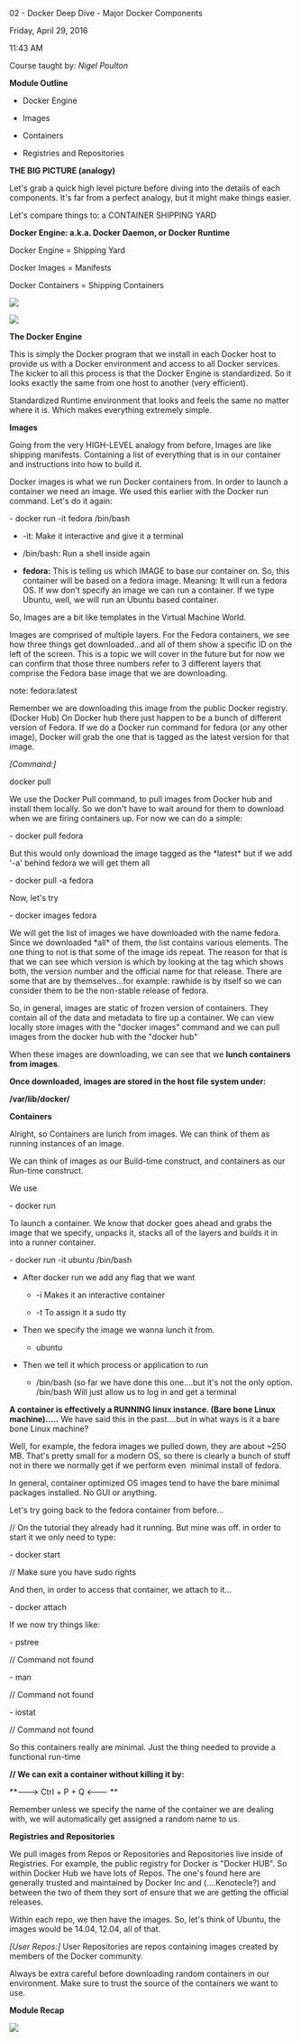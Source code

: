 02 - Docker Deep Dive - Major Docker Components

Friday, April 29, 2016

11:43 AM

Course taught by: *Nigel Poulton*

**Module Outline**

-   Docker Engine

-   Images

-   Containers

-   Registries and Repositories

**THE BIG PICTURE (analogy)**

Let\'s grab a quick high level picture before diving into the details of each components. It\'s far from a perfect analogy, but it might make things easier.

Let\'s compare things to: a CONTAINER SHIPPING YARD

**Docker Engine: a.k.a. Docker Daemon, or Docker Runtime**

Docker Engine = Shipping Yard

Docker Images = Manifests

Docker Containers = Shipping Containers

![](001_02_-_Docker_Deep_Dive_-_Major_Docker_Components_000.png)

![](001_02_-_Docker_Deep_Dive_-_Major_Docker_Components_001.png)

**The Docker Engine**

This is simply the Docker program that we install in each Docker host to provide us with a Docker environment and access to all Docker services. The kicker to all this process is that the Docker Engine is standardized. So it looks exactly the same from one host to another (very efficient).

Standardized Runtime environment that looks and feels the same no matter where it is. Which makes everything extremely simple.

**Images**

Going from the very HIGH-LEVEL analogy from before, Images are like shipping manifests. Containing a list of everything that is in our container and instructions into how to build it.

Docker images is what we run Docker containers from. In order to launch a container we need an image. We used this earlier with the Docker run command. Let\'s do it again:

\- docker run -it fedora /bin/bash

-   -it: Make it interactive and give it a terminal

-   /bin/bash: Run a shell inside again

-   **fedora:** This is telling us which IMAGE to base our container on. So, this container will be based on a fedora image. Meaning: It will run a fedora OS. If ww don\'t specify an image we can run a container. If we type Ubuntu, well, we will run an Ubuntu based container.

So, Images are a bit like templates in the Virtual Machine World.

Images are comprised of multiple layers. For the Fedora containers, we see how three things get downloaded...and all of them show a specific ID on the left of the screen. This is a topic we will cover in the future but for now we can confirm that those three numbers refer to 3 different layers that comprise the Fedora base image that we are downloading.

note: fedora:latest

Remember we are downloading this image from the public Docker registry. (Docker Hub) On Docker hub there just happen to be a bunch of different version of Fedora. If we do a Docker run command for fedora (or any other image), Docker will grab the one that is tagged as the latest version for that image.

*[Command:]*

docker pull

We use the Docker Pull command, to pull images from Docker hub and install them locally. So we don\'t have to wait around for them to download when we are firing containers up. For now we can do a simple:

\- docker pull fedora

But this would only download the image tagged as the \*latest\* but if we add \'-a\' behind fedora we will get them all

\- docker pull -a fedora

Now, let\'s try 

\- docker images fedora

We will get the list of images we have downloaded with the name fedora. Since we downloaded \*all\* of them, the list contains various elements. The one thing to not is that some of the image ids repeat. The reason for that is that we can see which version is which by looking at the tag which shows both, the version number and the official name for that release. There are some that are by themselves...for example: rawhide is by itself so we can consider them to be the non-stable release of fedora.

So, in general, images are static of frozen version of containers. They contain all of the data and metadata to fire up a container. We can view locally store images with the "docker images" command and we can pull images from the docker hub with the "docker hub\"

When these images are downloading, we can see that we **lunch containers from images**.

**Once downloaded, images are stored in the host file system under:**

**/var/lib/docker/**

**Containers**

Alright, so Containers are lunch from images. We can think of them as running instances of an image.

We can think of images as our Build-time construct, and containers as our Run-time construct.

We use

\- docker run

To launch a container. We know that docker goes ahead and grabs the image that we specify, unpacks it, stacks all of the layers and builds it in into a runner container.

\- docker run -it ubuntu /bin/bash

-   After docker run we add any flag that we want

    -   -i Makes it an interactive container

    -   -t To assign it a sudo tty

-   Then we specify the image we wanna lunch it from.

    -   ubuntu

-   Then we tell it which process or application to run

    -   /bin/bash (so far we have done this one....but it\'s not the only option. /bin/bash Will just allow us to log in and get a terminal

**A container is effectively a RUNNING linux instance. (Bare bone Linux machine).....** We have said this in the past....but in what ways is it a bare bone Linux machine?

Well, for example, the fedora images we pulled down, they are about \~250 MB. That\'s pretty small for a modern OS, so there is clearly a bunch of stuff not in there we normally get if we perform even  minimal install of fedora.

In general, container optimized OS images tend to have the bare minimal packages installed. No GUI or anything. 

Let\'s try going back to the fedora container from before...

// On the tutorial they already had it running. But mine was off. in order to start it we only need to type:

\- docker start

// Make sure you have sudo rights

And then, in order to access that container, we attach to it\...

\- docker attach

If we now try things like:

\- pstree

// Command not found

\- man

// Command not found

\- iostat

// Command not found

So this containers really are minimal. Just the thing needed to provide a functional run-time

**// We can exit a container without killing it by:**

**---\> Ctrl + P + Q \<--- **

Remember unless we specify the name of the container we are dealing with, we will automatically get assigned a random name to us.

**Registries and Repositories**

We pull images from Repos or Repositories and Repositories live inside of Registries. For example, the public registry for Docker is "Docker HUB". So within Docker Hub we have lots of Repos. The one\'s found here are generally trusted and maintained by Docker Inc and (....Kenotecle?) and between the two of them they sort of ensure that we are getting the official releases.

Within each repo, we then have the images. So, let\'s think of Ubuntu, the images would be 14.04, 12.04, all of that.

*[User Repos:]* User Repositories are repos containing images created by members of the Docker community.

Always be extra careful before downloading random containers in our environment. Make sure to trust the source of the containers we want to use.

**Module Recap**

![](001_02_-_Docker_Deep_Dive_-_Major_Docker_Components_002.png)
